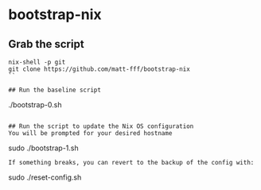 # bootstrap-nix

## Grab the script
```
nix-shell -p git
git clone https://github.com/matt-fff/bootstrap-nix
``

## Run the baseline script
```
./bootstrap-0.sh
```

## Run the script to update the Nix OS configuration
You will be prompted for your desired hostname
```
sudo ./bootstrap-1.sh
```
If something breaks, you can revert to the backup of the config with:
```
sudo ./reset-config.sh
```
